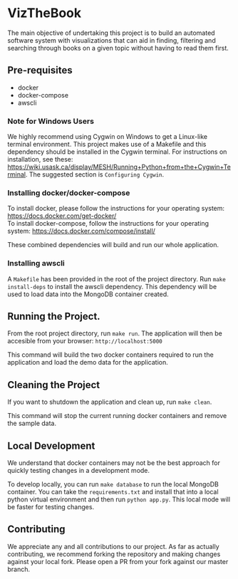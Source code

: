 # VizTheBook
The main objective of undertaking this project is to build an automated software system with visualizations that can aid in finding, filtering and searching through books on a given topic without having to read them first. 

## Pre-requisites
* docker
* docker-compose
* awscli

### Note for Windows Users
We highly recommend using Cygwin on Windows to get a Linux-like terminal environment. This project makes use of a Makefile and this dependency should be installed in the Cygwin terminal. For instructions on installation, see these: https://wiki.usask.ca/display/MESH/Running+Python+from+the+Cygwin+Terminal. The suggested section is `Configuring Cygwin`.

### Installing docker/docker-compose
To install docker, please follow the instructions for your operating system: https://docs.docker.com/get-docker/</br>
To install docker-compose, follow the instructions for your operating system: https://docs.docker.com/compose/install/</br>

These combined dependencies will build and run our whole application.

### Installing awscli
A `Makefile` has been provided in the root of the project directory. Run `make install-deps` to install the awscli dependency. This dependency will be used to load data into the MongoDB container created.

## Running the Project.
From the root project directory, run `make run`. The application will then be accesible from your browser: `http://localhost:5000`

This command will build the two docker containers required to run the application and load the demo data for the application.

## Cleaning the Project
If you want to shutdown the application and clean up, run `make clean`.

This command will stop the current running docker containers and remove the sample data.

## Local Development
We understand that docker containers may not be the best approach for quickly testing changes in a development mode. 

To develop locally, you can run `make database` to run the local MongoDB container. You can take the `requirements.txt` and install that into a local python virtual environment and then run `python app.py`. This local mode will be faster for testing changes.

## Contributing
We appreciate any and all contributions to our project. As far as actually contributing, we recommend forking the repository and making changes against your local fork. Please open a PR from your fork against our master branch.
